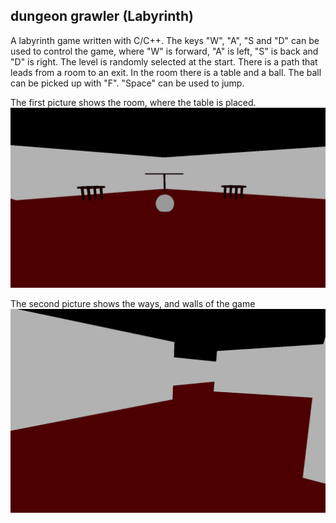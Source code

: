 ##  dungeon grawler (Labyrinth)


A labyrinth game written with C/C++. The keys "W", "A", "S and "D" can be used to control the game, where "W" is forward, "A" is left, "S" is back and "D" is right. The level is randomly selected at the start. There is a path that leads from a room to an exit. In the room there is a table and a ball. The ball can be picked up with "F".  "Space"  can be used to jump.     



The first picture shows the room, where the table is placed.
![room](images/labyrinth.PNG)

The second picture shows the ways, and walls of the game
![ways, and walls](images/labyrinth2.PNG)


